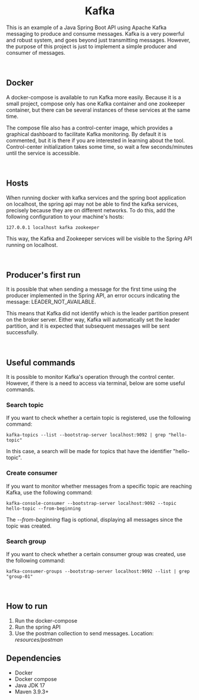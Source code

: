 <h1 align="center"><strong>Kafka</strong></h1>

This is an example of a Java Spring Boot API using Apache Kafka messaging to produce and consume messages. Kafka is a very powerful and robust system, and goes beyond just transmitting messages. However, the purpose of this project is just to implement a simple producer and consumer of messages.

&nbsp;

## Docker

A docker-compose is available to run Kafka more easily. Because it is a small project, compose only has one Kafka container and one zookeeper container, but there can be several instances of these services at the same time.

The compose file also has a control-center image, which provides a graphical dashboard to facilitate Kafka monitoring. By default it is commented, but it is there if you are interested in learning about the tool. Control-center initialization takes some time, so wait a few seconds/minutes until the service is accessible.

&nbsp;

## Hosts

When running docker with kafka services and the spring boot application on localhost, the spring api may not be able to find the kafka services, precisely because they are on different networks. To do this, add the following configuration to your machine's hosts:

```
127.0.0.1 localhost kafka zookeeper
```

This way, the Kafka and Zookeeper services will be visible to the Spring API running on localhost.

&nbsp;

## Producer's first run

It is possible that when sending a message for the first time using the producer implemented in the Spring API, an error occurs indicating the message: LEADER_NOT_AVAILABLE.

This means that Kafka did not identify which is the leader partition present on the broker server. Either way, Kafka will automatically set the leader partition, and it is expected that subsequent messages will be sent successfully.

&nbsp;

## Useful commands

It is possible to monitor Kafka's operation through the control center. However, if there is a need to access via terminal, below are some useful commands.

### Search topic

If you want to check whether a certain topic is registered, use the following command:

```
kafka-topics --list --bootstrap-server localhost:9092 | grep "hello-topic"
```

In this case, a search will be made for topics that have the identifier "hello-topic".

### Create consumer

If you want to monitor whether messages from a specific topic are reaching Kafka, use the following command:

```
kafka-console-consumer --bootstrap-server localhost:9092 --topic hello-topic --from-beginning
```

The *--from-beginning* flag is optional, displaying all messages since the topic was created.

### Search group

If you want to check whether a certain consumer group was created, use the following command:

```
kafka-consumer-groups --bootstrap-server localhost:9092 --list | grep "group-01"
```

&nbsp;

## How to run

1. Run the docker-compose
1. Run the spring API
1. Use the postman collection to send messages. Location: *resources/postman*

## Dependencies

- Docker
- Docker compose
- Java JDK 17
- Maven 3.9.3+